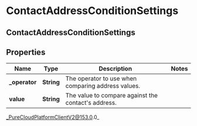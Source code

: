 # ContactAddressConditionSettings

## ContactAddressConditionSettings

## Properties

|Name | Type | Description | Notes|
|------------ | ------------- | ------------- | -------------|
| **_operator** | **String** | The operator to use when comparing address values. | |
| **value** | **String** | The value to compare against the contact&#39;s address. | |



_PureCloudPlatformClientV2@153.0.0_
